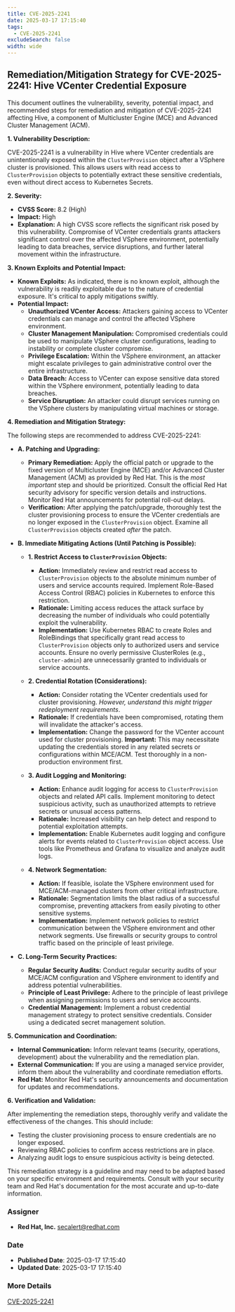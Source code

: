 ```yaml
---
title: CVE-2025-2241
date: 2025-03-17 17:15:40
tags:
  - CVE-2025-2241
excludeSearch: false
width: wide
---
```


## Remediation/Mitigation Strategy for CVE-2025-2241: Hive VCenter Credential Exposure

This document outlines the vulnerability, severity, potential impact, and recommended steps for remediation and mitigation of CVE-2025-2241 affecting Hive, a component of Multicluster Engine (MCE) and Advanced Cluster Management (ACM).

**1. Vulnerability Description:**

CVE-2025-2241 is a vulnerability in Hive where VCenter credentials are unintentionally exposed within the `ClusterProvision` object after a VSphere cluster is provisioned.  This allows users with read access to `ClusterProvision` objects to potentially extract these sensitive credentials, even without direct access to Kubernetes Secrets.

**2. Severity:**

*   **CVSS Score:** 8.2 (High)
*   **Impact:** High
*   **Explanation:** A high CVSS score reflects the significant risk posed by this vulnerability.  Compromise of VCenter credentials grants attackers significant control over the affected VSphere environment, potentially leading to data breaches, service disruptions, and further lateral movement within the infrastructure.

**3. Known Exploits and Potential Impact:**

*   **Known Exploits:** As indicated, there is no known exploit, although the vulnerability is readily exploitable due to the nature of credential exposure.  It's critical to apply mitigations swiftly.
*   **Potential Impact:**
    *   **Unauthorized VCenter Access:** Attackers gaining access to VCenter credentials can manage and control the affected VSphere environment.
    *   **Cluster Management Manipulation:**  Compromised credentials could be used to manipulate VSphere cluster configurations, leading to instability or complete cluster compromise.
    *   **Privilege Escalation:** Within the VSphere environment, an attacker might escalate privileges to gain administrative control over the entire infrastructure.
    *   **Data Breach:**  Access to VCenter can expose sensitive data stored within the VSphere environment, potentially leading to data breaches.
    *   **Service Disruption:** An attacker could disrupt services running on the VSphere clusters by manipulating virtual machines or storage.

**4. Remediation and Mitigation Strategy:**

The following steps are recommended to address CVE-2025-2241:

*   **A. Patching and Upgrading:**
    *   **Primary Remediation:**  Apply the official patch or upgrade to the fixed version of Multicluster Engine (MCE) and/or Advanced Cluster Management (ACM) as provided by Red Hat.  This is the *most important* step and should be prioritized.  Consult the official Red Hat security advisory for specific version details and instructions.  Monitor Red Hat announcements for potential roll-out delays.
    *   **Verification:**  After applying the patch/upgrade, thoroughly test the cluster provisioning process to ensure the VCenter credentials are no longer exposed in the `ClusterProvision` object. Examine all `ClusterProvision` objects created *after* the patch.

*   **B. Immediate Mitigating Actions (Until Patching is Possible):**

    *   **1. Restrict Access to `ClusterProvision` Objects:**
        *   **Action:** Immediately review and restrict read access to `ClusterProvision` objects to the absolute minimum number of users and service accounts required.  Implement Role-Based Access Control (RBAC) policies in Kubernetes to enforce this restriction.
        *   **Rationale:** Limiting access reduces the attack surface by decreasing the number of individuals who could potentially exploit the vulnerability.
        *   **Implementation:** Use Kubernetes RBAC to create Roles and RoleBindings that specifically grant read access to `ClusterProvision` objects only to authorized users and service accounts. Ensure no overly permissive ClusterRoles (e.g., `cluster-admin`) are unnecessarily granted to individuals or service accounts.

    *   **2. Credential Rotation (Considerations):**
        *   **Action:** Consider rotating the VCenter credentials used for cluster provisioning.  *However, understand this might trigger redeployment requirements*.
        *   **Rationale:** If credentials have been compromised, rotating them will invalidate the attacker's access.
        *   **Implementation:** Change the password for the VCenter account used for cluster provisioning.  **Important:**  This may necessitate updating the credentials stored in any related secrets or configurations within MCE/ACM.  Test thoroughly in a non-production environment first.

    *   **3. Audit Logging and Monitoring:**
        *   **Action:**  Enhance audit logging for access to `ClusterProvision` objects and related API calls.  Implement monitoring to detect suspicious activity, such as unauthorized attempts to retrieve secrets or unusual access patterns.
        *   **Rationale:** Increased visibility can help detect and respond to potential exploitation attempts.
        *   **Implementation:** Enable Kubernetes audit logging and configure alerts for events related to `ClusterProvision` object access.  Use tools like Prometheus and Grafana to visualize and analyze audit logs.

    *   **4. Network Segmentation:**
        *   **Action:** If feasible, isolate the VSphere environment used for MCE/ACM-managed clusters from other critical infrastructure.
        *   **Rationale:** Segmentation limits the blast radius of a successful compromise, preventing attackers from easily pivoting to other sensitive systems.
        *   **Implementation:** Implement network policies to restrict communication between the VSphere environment and other network segments. Use firewalls or security groups to control traffic based on the principle of least privilege.

*   **C. Long-Term Security Practices:**

    *   **Regular Security Audits:** Conduct regular security audits of your MCE/ACM configuration and VSphere environment to identify and address potential vulnerabilities.
    *   **Principle of Least Privilege:**  Adhere to the principle of least privilege when assigning permissions to users and service accounts.
    *   **Credential Management:**  Implement a robust credential management strategy to protect sensitive credentials.  Consider using a dedicated secret management solution.

**5. Communication and Coordination:**

*   **Internal Communication:**  Inform relevant teams (security, operations, development) about the vulnerability and the remediation plan.
*   **External Communication:**  If you are using a managed service provider, inform them about the vulnerability and coordinate remediation efforts.
*   **Red Hat:**  Monitor Red Hat's security announcements and documentation for updates and recommendations.

**6. Verification and Validation:**

After implementing the remediation steps, thoroughly verify and validate the effectiveness of the changes.  This should include:

*   Testing the cluster provisioning process to ensure credentials are no longer exposed.
*   Reviewing RBAC policies to confirm access restrictions are in place.
*   Analyzing audit logs to ensure suspicious activity is being detected.

This remediation strategy is a guideline and may need to be adapted based on your specific environment and requirements. Consult with your security team and Red Hat's documentation for the most accurate and up-to-date information.

### Assigner
- **Red Hat, Inc.** <secalert@redhat.com>

### Date
- **Published Date**: 2025-03-17 17:15:40
- **Updated Date**: 2025-03-17 17:15:40

### More Details
[CVE-2025-2241](https://www.cvedetails.com/cve/CVE-2025-2241)